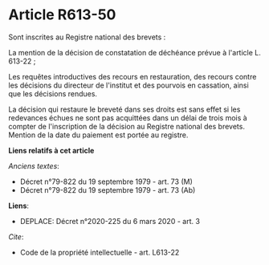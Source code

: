 # Article R613-50

Sont inscrites au Registre national des brevets : 

La mention de la décision de constatation de déchéance prévue à l'article L. 613-22 ; 

Les requêtes introductives des recours en restauration, des recours contre les décisions du directeur de l'institut et des
pourvois en cassation, ainsi que les décisions rendues. 

La décision qui restaure le breveté dans ses droits est sans effet si les redevances échues ne sont pas acquittées dans un
délai de trois mois à compter de l'inscription de la décision au Registre national des brevets. Mention de la date du
paiement est portée au registre.

**Liens relatifs à cet article**

_Anciens textes_:

  - Décret n°79-822 du 19 septembre 1979 - art. 73 (M)
  - Décret n°79-822 du 19 septembre 1979 - art. 73 (Ab)

**Liens**:

  - DEPLACE: Décret n°2020-225 du 6 mars 2020 - art. 3

_Cite_:

  - Code de la propriété intellectuelle - art. L613-22
